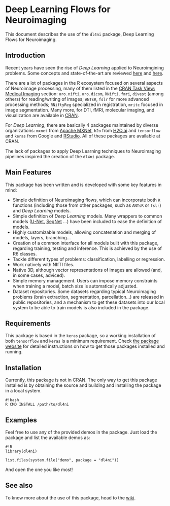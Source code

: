 # Deep Learning Flows for Neuroimaging

This document describes the use of the `dl4ni` package, Deep Learning Flows for Neuroimaging.

## Introduction

Recent years have seen the rise of _Deep Learning_ applied to Neuroimgining problems. Some concepts and state-of-the-art are reviewed [here](https://bitbucket.org/neuroimaginador/dl4ni/wiki/deep_learning) and [here](https://bitbucket.org/neuroimaginador/dl4ni/wiki/deep_learning_neuroimaging).

There are a lot of packages in the R ecosystem focused on several aspects of Neuroimage processing, many of them listed in the [CRAN Task View: Medical Imaging](https://CRAN.R-project.org/view=MedicalImaging) section: `oro.nifti`, `oro.dicom`, `RNifti`, `fmri`, `divest` (among others) for reading/writing of images; `ANTsR`, `fslr` for more advanced processing methods; `RNiftyReg` specialized in registration, `mritc` focused in image segmentation. Many more, for DTI, fMRI, molecular imaging, and visualization are available in [CRAN](https://CRAN.R-project.org).

For _Deep Learning_, there are basically 4 packages maintained by diverse organizations: `mxnet` from [Apache MXNet](https://mxnet.incubator.apache.org), `h2o` from [H2O.ai](https://www.h2o.ai/) and `tensorflow` and `keras` from Google and [RStudio](https://www.rstudio.com/). All of these packages are available at CRAN.

The lack of packages to apply Deep Learning techniques to Neuroimaging pipelines inspired the creation of the `dl4ni` package.

## Main Features

This package has been written and is developed with some key features in mind:

- Simple definition of Neuroimaging flows, which can incorporate both `R` functions (including those from other packages, such as `ANTsR` or `fslr`) and _Deep Learning_ models. 
- Simple definition of _Deep Learning_ models. Many wrappers to common models ([U-Net](http://google.com/?q=unet), [SegNet](http://google.com/?q=segnet) ...) have been included to ease the definition of models.
- Highly customizable models, allowing concatenation and merging of models, layers, branching...
- Creation of a common interface for all models built with this package, regarding training, testing and inference. This is achieved by the use of R6 classes.
- Tackle different types of problems: classification, labelling or regression.
- Work natively with NIfTI files.
- Native 3D, although vector representations of images are allowed (and, in some cases, adviced).
- Simple memory management. Users can impose memory constraints when training a model, batch size is automatically adjusted.
- Dataset repositories. Some datasets regarding typical Neuroimaging problems (brain extraction, segmentation, parcellation...) are released in public repositories, and a mechanism to get these datasets into our local system to be able to train models is also included in the package.

## Requirements

This package is based in the `keras` package, so a working installation of both `tensorflow` and `keras` is a minimum requirement. Check [the package website](https://keras.rstudio.com/) for detailed instructions on how to get those packages installed and running.

## Installation

Currently, this package is not in CRAN. The only way to get this package installed is by obtaining the source and building and installing the package in a local system.

```
#!bash
R CMD INSTALL /path/to/dl4ni
``` 

## Examples

Feel free to use any of the provided demos in the package. Just load the package and list the available demos as:

```
#!R
library(dl4ni)

list.files(system.file("demo", package = "dl4ni"))
``` 

And open the one you like most!

## See also
To know more about the use of this package, head to the [wiki](https://bitbucket.org/neuroimaginador/dl4ni/wiki/).

